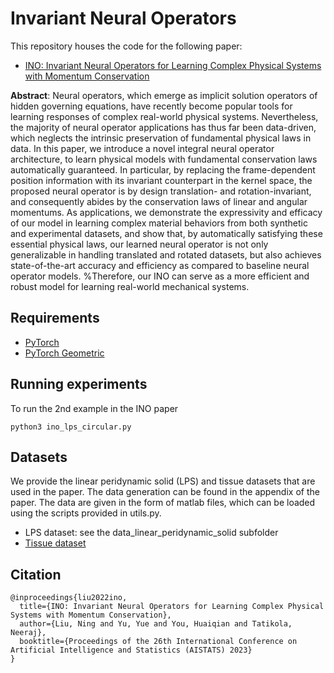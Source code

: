 # Invariant Neural Operators
This repository houses the code for the following paper:
- [INO: Invariant Neural Operators for Learning Complex Physical Systems with Momentum Conservation](https://arxiv.org/abs/2212.14365)

**Abstract**: Neural operators, which emerge as implicit solution operators of hidden governing equations, have recently become popular tools for learning responses of complex real-world physical systems. Nevertheless, the majority of neural operator applications has thus far been data-driven, which neglects the intrinsic preservation of fundamental physical laws in data. In this paper, we introduce a novel integral neural operator architecture, to learn physical models with fundamental conservation laws automatically guaranteed. In particular, by replacing the frame-dependent position information with its invariant counterpart in the kernel space, the proposed neural operator is by design translation- and rotation-invariant, and consequently abides by the conservation laws of linear and angular momentums. As applications, we demonstrate the expressivity and efficacy of our model in learning complex material behaviors from both synthetic and experimental datasets, and show that, by automatically satisfying these essential physical laws, our learned neural operator is not only generalizable in handling translated and rotated datasets, but also achieves state-of-the-art accuracy and efficiency as compared to baseline neural operator models. %Therefore, our INO can serve as a more efficient and robust model for learning real-world mechanical systems.

## Requirements
- [PyTorch](https://pytorch.org/)
- [PyTorch Geometric](https://pytorch-geometric.readthedocs.io/)


## Running experiments
To run the 2nd example in the INO paper
```
python3 ino_lps_circular.py
```

## Datasets
We provide the linear peridynamic solid (LPS) and tissue datasets that are used in the paper. The data generation can be found in the appendix of the paper. The data are given in the form of matlab files, which can be loaded using the scripts provided in utils.py. 

- LPS dataset: see the data_linear_peridynamic_solid subfolder
- [Tissue dataset](https://drive.google.com/drive/folders/1BQjPEDYRJv5VjZ_bTyK9OScPKVkcdt3y)

## Citation

```
@inproceedings{liu2022ino,
  title={INO: Invariant Neural Operators for Learning Complex Physical Systems with Momentum Conservation},
  author={Liu, Ning and Yu, Yue and You, Huaiqian and Tatikola, Neeraj},
  booktitle={Proceedings of the 26th International Conference on Artificial Intelligence and Statistics (AISTATS) 2023}
}
```
